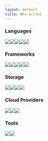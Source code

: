 ```yaml
---
layout: default
title: Wès writes
---
```



### Languages

<p style="display:flex;">
  <img src="https://img.shields.io/badge/TypeScript-007ACC?style=for-the-badge&logo=typescript&logoColor=white" />
  <img src="https://img.shields.io/badge/node-333333?style=for-the-badge&logo=node.js&logoColor=026e00" />
  <img src="https://img.shields.io/badge/Rust-000000?style=for-the-badge&logo=rust" />
  <img src="https://img.shields.io/badge/PHP-777BB4?style=for-the-badge&logo=php&logoColor=white" />
  <img src="https://img.shields.io/badge/Elixir-4B275F?style=for-the-badge&logo=elixir&logoColor=white" />
</p>

### Frameworks

<p style="display:flex;">
  <img src="https://img.shields.io/badge/React-20232A?style=for-the-badge&logo=react&logoColor=61DAFB" />
  <img src="https://img.shields.io/badge/Next-black?style=for-the-badge&logo=next.js&logoColor=white" />
  <img src="https://img.shields.io/badge/Fastify-000000?style=for-the-badge&logo=fastify" />
  <img src="https://img.shields.io/badge/graphql-blue?style=for-the-badge&logo=graphql" />
  <img src="https://img.shields.io/badge/laravel-red?style=for-the-badge&logo=laravel&logoColor=white&color=red" />
</p>

### Storage

<p style="display:flex;">
  <img src="https://img.shields.io/badge/Postgre%20SQL-336791?style=for-the-badge&logo=PostgreSQL&logoColor=white" />
  <img src="https://img.shields.io/badge/redis-white?style=for-the-badge&logo=redis" />
  <img src="https://img.shields.io/badge/mysql-white?style=for-the-badge&logo=mysql" />
  <img src="https://img.shields.io/badge/dynamodb-blue?style=for-the-badge&logo=Amazon%20dynamoDB" />
</p>

### Cloud Providers

<p style="display:flex;">
  <img src="https://img.shields.io/badge/aws-ec7211.svg?style=for-the-badge&logo=Amazon-AWS&logoColor=white" />
  <img src="https://img.shields.io/badge/vercel-%23000000.svg?style=for-the-badge&logo=vercel&logoColor=white" />
  <img src="https://img.shields.io/badge/digitalocean-black?style=for-the-badge&logo=digitalocean" />
</p>

### Tools

<p style="display:flex;">
  <img src="https://img.shields.io/badge/neovim-black?style=for-the-badge&logo=neovim" />
  <img src="https://img.shields.io/badge/datagrip-black?style=for-the-badge&logo=datagrip" />
</p>
